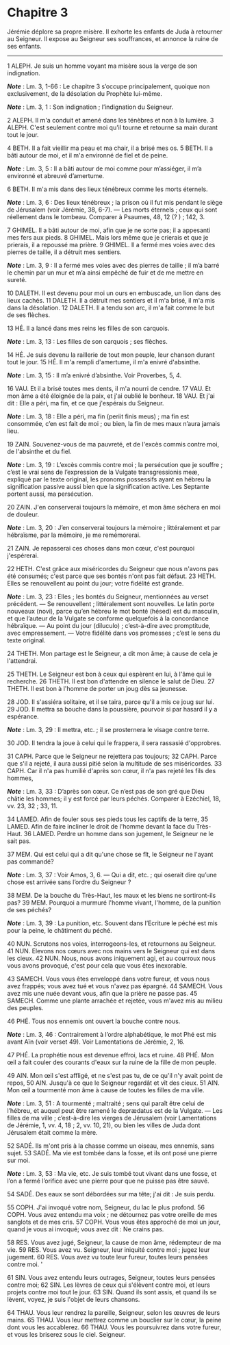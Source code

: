 # Chapitre 3

Jérémie déplore sa propre misère.
Il exhorte les enfants de Juda à retourner au Seigneur.
Il expose au Seigneur ses souffrances, et annonce la ruine de ses enfants.

***

1 ALEPH.
Je suis un homme voyant ma misère sous la verge de son indignation.

***Note*** :  Lm. 3, 1-66 : Le chapitre 3 s’occupe principalement, quoique non exclusivement, de la désolation du Prophète lui-même.

***Note*** :  Lm. 3, 1 : Son indignation ; l’indignation du Seigneur.

2 ALEPH.
Il m'a conduit et amené dans les ténèbres et non à la lumière. 3 ALEPH.
C'est seulement contre moi qu'il tourne et retourne sa main durant tout le jour.


4 BETH.
Il a fait vieillir ma peau et ma chair, il a brisé mes os. 5 BETH.
Il a bâti autour de moi, et il m'a environné de fiel et de peine.

***Note*** :  Lm. 3, 5 : Il a bâti autour de moi comme pour m’assiéger, il m’a environné et abreuvé d’amertume.

6 BETH.
Il m'a mis dans des lieux ténébreux comme les morts éternels.

***Note*** :  Lm. 3, 6 : Des lieux ténébreux ; la prison où il fut mis pendant le siège de Jérusalem (voir Jérémie, 38, 6-7). ― Les morts éternels ; ceux qui sont réellement dans le tombeau. Comparer à Psaumes, 48, 12 (? ) ; 142, 3.


7 GHIMEL.
Il a bâti autour de moi, afin que je ne sorte pas; il a appesanti mes fers aux pieds. 8 GHIMEL.
Mais lors même que je crierais et que je prierais, il a repoussé ma prière. 9 GHIMEL.
Il a fermé mes voies avec des pierres de taille, il a détruit mes sentiers.

***Note*** :  Lm. 3, 9 : Il a fermé mes voies avec des pierres de taille ; il m’a barré le chemin par un mur et m’a ainsi empêché de fuir et de me mettre en sureté.


10 DALETH.
Il est devenu pour moi un ours en embuscade, un lion dans des lieux cachés. 11 DALETH.
Il a détruit mes sentiers et il m'a brisé, il m'a mis dans la désolation. 12 DALETH.
Il a tendu son arc, il m'a fait comme le but de ses flèches.


13 HÉ.
Il a lancé dans mes reins les filles de son carquois.

***Note*** :  Lm. 3, 13 : Les filles de son carquois ; ses flèches.

14 HÉ.
Je suis devenu la raillerie de tout mon peuple, leur chanson durant tout le jour. 15 HÉ.
Il m'a rempli d'amertume, il m'a enivré d'absinthe.

***Note*** :  Lm. 3, 15 : Il m’a enivré d’absinthe. Voir Proverbes, 5, 4.


16 VAU.
Et il a brisé toutes mes dents, il m'a nourri de cendre. 17 VAU.
Et mon âme a été éloignée de la paix, et j'ai oublié le bonheur. 18 VAU.
Et j'ai dit : Elle a péri, ma fin, et ce que j'espérais du Seigneur.

***Note*** :  Lm. 3, 18 : Elle a péri, ma fin (periit finis meus) ; ma fin est consommée, c’en est fait de moi ; ou bien, la fin de mes maux n’aura jamais lieu.


19 ZAIN.
Souvenez-vous de ma pauvreté, et de l'excès commis contre moi, de l'absinthe et du fiel.

***Note*** :  Lm. 3, 19 : L’excès commis contre moi ; la persécution que je souffre ; c’est le vrai sens de l’expression de la Vulgate transgressionis meæ, expliqué par le texte original, les pronoms possessifs ayant en hébreu la signification passive aussi bien que la signification active. Les Septante portent aussi, ma persécution.

20 ZAIN.
J'en conserverai toujours la mémoire, et mon âme séchera en moi de douleur.

***Note*** :  Lm. 3, 20 : J’en conserverai toujours la mémoire ; littéralement et par hébraïsme, par la mémoire, je me remémorerai.

21 ZAIN.
Je repasserai ces choses dans mon cœur, c'est pourquoi j'espérerai.


22 HETH.
C'est grâce aux miséricordes du Seigneur que nous n'avons pas été consumés; c'est parce que ses bontés n'ont pas fait défaut. 23 HETH.
Elles se renouvellent au point du jour; votre fidélité est grande.

***Note*** :  Lm. 3, 23 : Elles ; les bontés du Seigneur, mentionnées au verset précédent. ― Se renouvellent ; littéralement sont nouvelles. Le latin porte nouveaux (novi), parce qu’en hébreu le mot bonté (hésed) est du masculin, et que l’auteur de la Vulgate se conforme quelquefois à la concordance hébraïque. ― Au point du jour (diluculo) ; c’est-à-dire avec promptitude, avec empressement. ― Votre fidélité dans vos promesses ; c’est le sens du texte original.

24 THETH.
Mon partage est le Seigneur, a dit mon âme; à cause de cela je l'attendrai.


25 THETH.
Le Seigneur est bon à ceux qui espèrent en lui, à l'âme qui le recherche. 26 THETH.
Il est bon d'attendre en silence le salut de Dieu. 27 THETH.
Il est bon à l'homme de porter un joug dès sa jeunesse.


28 JOD.
Il s'assiéra solitaire, et il se taira, parce qu'il a mis ce joug sur lui. 29 JOD.
Il mettra sa bouche dans la poussière, pourvoir si par hasard il y a espérance.

***Note*** :  Lm. 3, 29 : Il mettra, etc. ; il se prosternera le visage contre terre.

30 JOD.
Il tendra la joue à celui qui le frappera, il sera rassasié d'opprobres.


31 CAPH.
Parce que le Seigneur ne rejettera pas toujours; 32 CAPH.
Parce que s'il a rejeté, il aura aussi pitié selon la multitude de ses miséricordes. 33 CAPH.
Car il n'a pas humilié d'après son cœur, il n'a pas rejeté les fils des hommes,

***Note*** :  Lm. 3, 33 : D’après son cœur. Ce n’est pas de son gré que Dieu châtie les hommes; il y est forcé par leurs péchés. Comparer à Ezéchiel, 18, vv. 23, 32 ; 33, 11.


34 LAMED.
Afin de fouler sous ses pieds tous les captifs de la terre, 35 LAMED.
Afin de faire incliner le droit de l'homme devant la face du Très-Haut. 36 LAMED.
Perdre un homme dans son jugement, le Seigneur ne le sait pas.


37 MEM.
Qui est celui qui a dit qu'une chose se fît, le Seigneur ne l'ayant pas commandé?

***Note*** :  Lm. 3, 37 : Voir Amos, 3, 6. ― Qui a dit, etc. ; qui oserait dire qu’une chose est arrivée sans l’ordre du Seigneur ?

38 MEM.
De la bouche du Très-Haut, les maux et les biens ne sortiront-ils pas? 39 MEM.
Pourquoi a murmuré l'homme vivant, l'homme, de la punition de ses péchés?

***Note*** :  Lm. 3, 39 : La punition, etc. Souvent dans l’Ecriture le péché est mis pour la peine, le châtiment du péché.


40 NUN.
Scrutons nos voies, interrogeons-les, et retournons au Seigneur. 41 NUN.
Elevons nos cœurs avec nos mains vers le Seigneur qui est dans les cieux. 42 NUN.
Nous, nous avons iniquement agi, et au courroux nous vous avons provoqué, c'est pour cela que vous êtes inexorable.


43 SAMECH.
Vous vous êtes enveloppé dans votre fureur, et vous nous avez frappés; vous avez tué et vous n'avez pas épargné. 44 SAMECH.
Vous avez mis une nuée devant vous, afin que la prière ne passe pas. 45 SAMECH.
Comme une plante arrachée et rejetée, vous m'avez mis au milieu des peuples.


46 PHÉ.
Tous nos ennemis ont ouvert la bouche contre nous.

***Note*** :  Lm. 3, 46 : Contrairement à l’ordre alphabétique, le mot Phé est mis avant Aïn (voir verset 49). Voir Lamentations de Jérémie, 2, 16.

47 PHÉ.
La prophétie nous est devenue effroi, lacs et ruine. 48 PHÉ.
Mon œil a fait couler des courants d'eaux sur la ruine de la fille de mon peuple.


49 AIN.
Mon œil s'est affligé, et ne s'est pas tu, de ce qu'il n'y avait point de repos, 50 AIN.
Jusqu'à ce que le Seigneur regardât et vît des cieux. 51 AIN.
Mon œil a tourmenté mon âme à cause de toutes les filles de ma ville.

***Note*** :  Lm. 3, 51 : A tourmenté ; maltraité ; sens qui paraît être celui de l’hébreu, et auquel peut être ramené le deprædatus est de la Vulgate. ― Les filles de ma ville ; c’est-à-dire les vierges de Jérusalem (voir Lamentations de Jérémie, 1, vv. 4, 18 ; 2, vv. 10, 21), ou bien les villes de Juda dont Jérusalem était comme la mère.


52 SADÉ.
Ils m'ont pris à la chasse comme un oiseau, mes ennemis, sans sujet. 53 SADÉ.
Ma vie est tombée dans la fosse, et ils ont posé une pierre sur moi.

***Note*** :  Lm. 3, 53 : Ma vie, etc. Je suis tombé tout vivant dans une fosse, et l’on a fermé l’orifice avec une pierre pour que ne puisse pas être sauvé.

54 SADÉ.
Des eaux se sont débordées sur ma tête; j'ai dit : Je suis perdu.


55 COPH.
J'ai invoqué votre nom, Seigneur, du lac le plus profond. 56 COPH.
Vous avez entendu ma voix ; ne détournez pas votre oreille de mes sanglots et de mes cris. 57 COPH.
Vous vous êtes approché de moi un jour, quand je vous ai invoqué; vous avez dit : Ne crains pas.


58 RES.
Vous avez jugé, Seigneur, la cause de mon âme, rédempteur de ma vie. 59 RES.
Vous avez vu. Seigneur, leur iniquité contre moi ; jugez leur jugement. 60 RES.
Vous avez vu toute leur fureur, toutes leurs pensées contre moi. '


61 SIN.
Vous avez entendu leurs outrages, Seigneur, toutes leurs pensées contre moi; 62 SIN.
Les lèvres de ceux qui s'élèvent contre moi, et leurs projets contre moi tout le jour. 63 SIN.
Quand ils sont assis, et quand ils se lèvent, voyez, je suis l'objet de leurs chansons.


64 THAU.
Vous leur rendrez la pareille, Seigneur, selon les œuvres de leurs mains. 65 THAU.
Vous leur mettrez comme un bouclier sur le cœur, la peine dont vous les accablerez. 66 THAU.
Vous les poursuivrez dans votre fureur, et vous les briserez sous le ciel. Seigneur.

